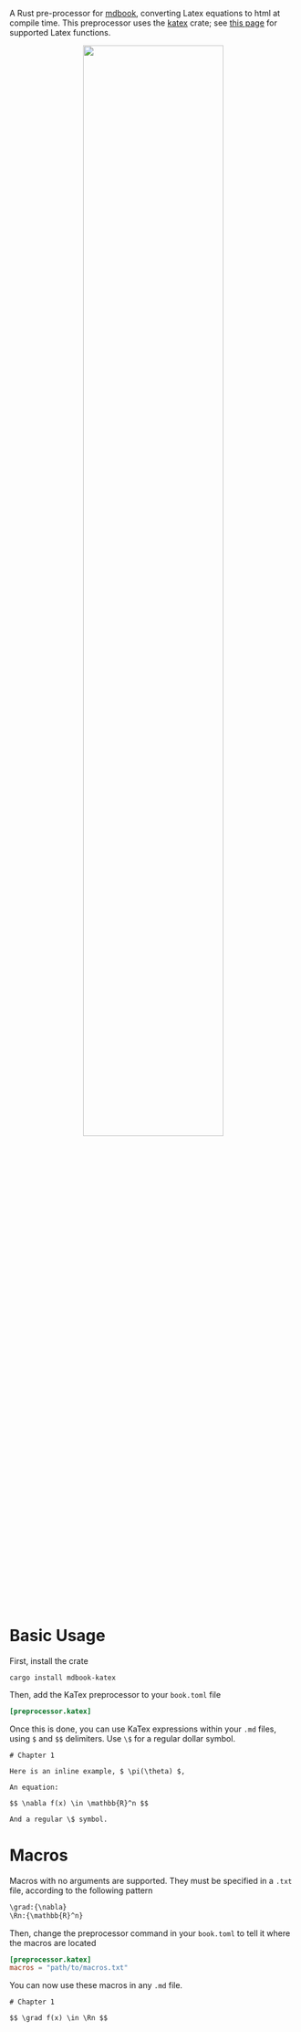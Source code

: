 A Rust pre-processor for [mdbook](https://github.com/rust-lang/mdBook), converting Latex equations to html at compile time. This preprocessor uses the [katex](https://github.com/xu-cheng/katex-rs) crate; see [this page](https://katex.org/docs/supported.html) for supported Latex functions.


<p align="center">
  <img width="70%" height="70%" src="https://github.com/lzanini/mdbook-katex/blob/master/katex_mathjax.gif">
</p>

# Basic Usage

First, install the crate

```
cargo install mdbook-katex
```

Then, add the KaTex preprocessor to your `book.toml` file

```toml
[preprocessor.katex]
```

Once this is done, you can use KaTex expressions within your `.md` files, using `$` and `$$` delimiters. Use `\$` for a regular dollar symbol.

```
# Chapter 1

Here is an inline example, $ \pi(\theta) $, 

An equation:

$$ \nabla f(x) \in \mathbb{R}^n $$

And a regular \$ symbol.
```

# Macros

Macros with no arguments are supported. They must be specified in a `.txt` file, according to the following pattern

```txt
\grad:{\nabla}
\Rn:{\mathbb{R}^n}
```

Then, change the preprocessor command in your `book.toml` to tell it where the macros are located 

```toml
[preprocessor.katex]
macros = "path/to/macros.txt"
```

You can now use these macros in any `.md` file.

```
# Chapter 1

$$ \grad f(x) \in \Rn $$
```
